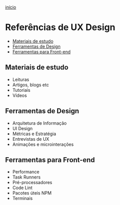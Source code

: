 [início](https://github.com/uxluissilva/ux-docs)

# Referências de UX Design

- [Materiais de estudo](https://github.com/uxluissilva/ux-docs/blob/master/refs.md#materiais-de-estudo)
- [Ferramentas de Design](https://github.com/uxluissilva/ux-docs/blob/master/refs.md#ferramentas-de-design)
- [Ferramentas para Front-end](https://github.com/uxluissilva/ux-docs/blob/master/refs.md#ferramentas-para-front-end)

## Materiais de estudo
- Leituras
- Artigos, blogs etc
- Tutoriais
- Vídeos 



## Ferramentas de Design
- Arquitetura de Informação
- UI Design
- Métricas e Estratégia
- Entrevistas de UX
- Animações e microinterações



## Ferramentas para Front-end
- Performance
- Task Runners
- Pré-processadores
- Code Lint
- Pacotes úteis NPM
- Terminais



